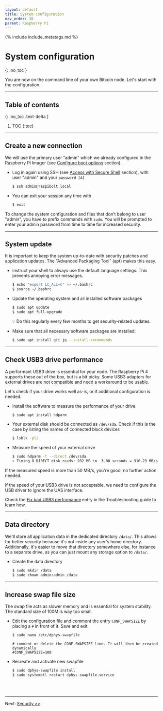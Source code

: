 ```yaml
---
layout: default
title: System configuration
nav_order: 30
parent: Raspberry Pi
---
```

<!-- markdownlint-disable MD014 MD022 MD025 MD033 MD040 -->
{% include include_metatags.md %}

# System configuration
{: .no_toc }

You are now on the command line of your own Bitcoin node.
Let's start with the configuration.

---

## Table of contents
{: .no_toc .text-delta }

1. TOC
{:toc}

---

## Create a new connection

We will use the primary user "admin" which we already configured in the Raspberry Pi Imager (see [Configure boot options](operating-system.md#configure-boot-options) section).

* Log in again using SSH (see [Access with Secure Shell](remote-access.md#access-with-secure-shell) section), with user "admin" and your `password [A]`

  ```sh
  $ ssh admin@raspibolt.local
  ```

* You can exit your session any time with

  ```sh
  $ exit
  ```

To change the system configuration and files that don't belong to user "admin", you have to prefix commands with `sudo`.
You will be prompted to enter your admin password from time to time for increased security.

---

## System update

It is important to keep the system up-to-date with security patches and application updates.
The “Advanced Packaging Tool” (apt) makes this easy.

* Instruct your shell to always use the default language settings.
  This prevents annoying error messages.

  ```sh
  $ echo "export LC_ALL=C" >> ~/.bashrc
  $ source ~/.bashrc
  ```

* Update the operating system and all installed software packages

  ```sh
  $ sudo apt update
  $ sudo apt full-upgrade
  ```

  💡 Do this regularly every few months to get security-related updates.

* Make sure that all necessary software packages are installed:

  ```sh
  $ sudo apt install git jq --install-recommends
  ```

---

## Check USB3 drive performance

A performant USB3 drive is essential for your node.
The Raspberry Pi 4 supports these out of the box, but is a bit picky.
Some USB3 adapters for external drives are not compatible and need a workaround to be usable.

Let's check if your drive works well as-is, or if additional configuration is needed.

* Install the software to measure the performance of your drive

  ```sh
  $ sudo apt install hdparm
  ```

* Your external disk should be connected as `/dev/sda`.
  Check if this is the case by listing the names of connected block devices

  ```sh
  $ lsblk -pli
  ```

* Measure the speed of your external drive

  ```sh
  $ sudo hdparm -t --direct /dev/sda
  > Timing O_DIRECT disk reads: 932 MB in  3.00 seconds = 310.23 MB/sec
  ```

If the measured speed is more than 50 MB/s, you're good, no further action needed.

If the speed of your USB3 drive is not acceptable, we need to configure the USB driver to ignore the UAS interface.

Check the [Fix bad USB3 performance](../troubleshooting.md#fix-bad-usb3-performance) entry in the Troubleshooting guide to learn how.

---

## Data directory

We'll store all application data in the dedicated directory `/data/`.
This allows for better security because it's not inside any user's home directory.
Additionally, it's easier to move that directory somewhere else, for instance to a separate drive, as you can just mount any storage option to `/data/`.

* Create the data directory

  ```sh
  $ sudo mkdir /data
  $ sudo chown admin:admin /data
  ```

---

## Increase swap file size

The swap file acts as slower memory and is essential for system stability.
The standard size of 100M is way too small.

* Edit the configuration file and comment the entry `CONF_SWAPSIZE` by placing a `#` in front of it.
  Save and exit.

  ```sh
  $ sudo nano /etc/dphys-swapfile
  ```

  ```
  # comment or delete the CONF_SWAPSIZE line. It will then be created dynamically
  #CONF_SWAPSIZE=100
  ```

* Recreate and activate new swapfile

  ```sh
  $ sudo dphys-swapfile install
  $ sudo systemctl restart dphys-swapfile.service
  ```

<br /><br />

---

Next: [Security >>](security.md)
